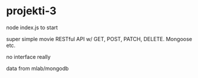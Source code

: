 # projekti-3

node index.js to start

super simple movie RESTful API w/ GET, POST, PATCH, DELETE. Mongoose etc.

no interface really

data from mlab/mongodb
